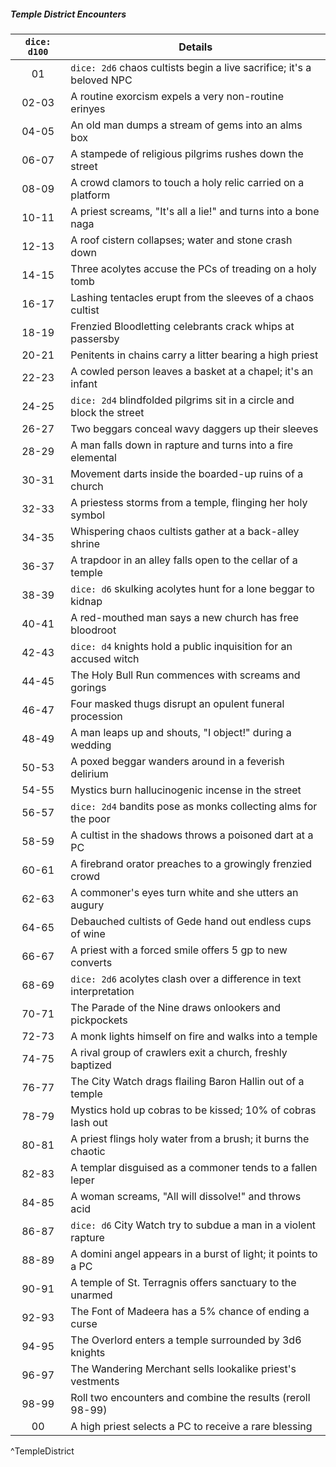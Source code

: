 ##### Temple District Encounters
| `dice: d100` | Details                                                               |
|:------------:| --------------------------------------------------------------------- |
|      01      | `dice: 2d6` chaos cultists begin a live sacrifice; it's a beloved NPC |
|    02-03     | A routine exorcism expels a very non-routine erinyes                  |
|    04-05     | An old man dumps a stream of gems into an alms box                    |
|    06-07     | A stampede of religious pilgrims rushes down the street               |
|    08-09     | A crowd clamors to touch a holy relic carried on a platform           |
|    10-11     | A priest screams, "It's all a lie!" and turns into a bone naga        |
|    12-13     | A roof cistern collapses; water and stone crash down                  |
|    14-15     | Three acolytes accuse the PCs of treading on a holy tomb              |
|    16-17     | Lashing tentacles erupt from the sleeves of a chaos cultist           |
|    18-19     | Frenzied Bloodletting celebrants crack whips at passersby             |
|    20-21     | Penitents in chains carry a litter bearing a high priest              |
|    22-23     | A cowled person leaves a basket at a chapel; it's an infant           |
|    24-25     | `dice: 2d4` blindfolded pilgrims sit in a circle and block the street |
|    26-27     | Two beggars conceal wavy daggers up their sleeves                     |
|    28-29     | A man falls down in rapture and turns into a fire elemental           |
|    30-31     | Movement darts inside the boarded-up ruins of a church                |
|    32-33     | A priestess storms from a temple, flinging her holy symbol            |
|    34-35     | Whispering chaos cultists gather at a back-alley shrine               |
|    36-37     | A trapdoor in an alley falls open to the cellar of a temple           |
|    38-39     | `dice: d6` skulking acolytes hunt for a lone beggar to kidnap         |
|    40-41     | A red-mouthed man says a new church has free bloodroot                |
|    42-43     | `dice: d4` knights hold a public inquisition for an accused witch     |
|    44-45     | The Holy Bull Run commences with screams and gorings                  |
|    46-47     | Four masked thugs disrupt an opulent funeral procession               |
|    48-49     | A man leaps up and shouts, "I object!" during a wedding               |
|    50-53     | A poxed beggar wanders around in a feverish delirium                  |
|    54-55     | Mystics burn hallucinogenic incense in the street                     |
|    56-57     | `dice: 2d4` bandits pose as monks collecting alms for the poor        |
|    58-59     | A cultist in the shadows throws a poisoned dart at a PC               |
|    60-61     | A firebrand orator preaches to a growingly frenzied crowd             |
|    62-63     | A commoner's eyes turn white and she utters an augury                 |
|    64-65     | Debauched cultists of Gede hand out endless cups of wine              |
|    66-67     | A priest with a forced smile offers 5 gp to new converts              |
|    68-69     | `dice: 2d6` acolytes clash over a difference in text interpretation   |
|    70-71     | The Parade of the Nine draws onlookers and pickpockets                |
|    72-73     | A monk lights himself on fire and walks into a temple                 |
|    74-75     | A rival group of crawlers exit a church, freshly baptized             |
|    76-77     | The City Watch drags flailing Baron Hallin out of a temple            |
|    78-79     | Mystics hold up cobras to be kissed; 10% of cobras lash out           |
|    80-81     | A priest flings holy water from a brush; it burns the chaotic         |
|    82-83     | A templar disguised as a commoner tends to a fallen leper             |
|    84-85     | A woman screams, "All will dissolve!" and throws acid                 |
|    86-87     | `dice: d6` City Watch try to subdue a man in a violent rapture        |
|    88-89     | A domini angel appears in a burst of light; it points to a PC         |
|    90-91     | A temple of St. Terragnis offers sanctuary to the unarmed             |
|    92-93     | The Font of Madeera has a 5% chance of ending a curse                 |
|    94-95     | The Overlord enters a temple surrounded by 3d6 knights                |
|    96-97     | The Wandering Merchant sells lookalike priest's vestments             |
|    98-99     | Roll two encounters and combine the results (reroll 98-99)            |
|      00      | A high priest selects a PC to receive a rare blessing                 |
^TempleDistrict